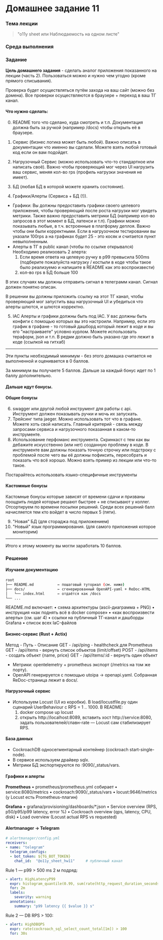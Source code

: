 # Домашнее задание 11

### Тема лекции
> "o11y sheet или Наблюдаемость на одном листе"

### Среда выполнения
> 

### Задание

**Цель домашнего задания** - сделать аналог приложения показанного на лекции (часть 2). Пользоваться можно и нужно чем угодно (кроме прямого списывания).

Проверка будет осуществляться путём захода на ваш сайт (можно без домена). Все проверки осуществляются в браузере + переход в ваш ТГ канал.

#### Что нужно сделать:

0) README того что сделано, куда смотреть и т.п. Документация должна быть за ручкой (например /docs) чтобы открыть её в браузере.
1) Сервис (бизнес логика может быть любой). Важно описать в документации что именно вы сделали. Можете взять любой готовый код если он вам подойдет. 

2) Нагрузочный Сервис (можно использовать что-то стандартное или написать своё). Важно чтобы проверяющий мог через UI нагрузить ваш сервис, меняя кол-во rps (профиль нагрузки значения не имеет). 
3) БД (любая БД в которой можете хранить состояние).
4) Графики/Алерты  (Сервиса + БД (!)).
  - Графики:
    Вы должны предоставить графики своего целевого приложения, чтобы проверяющий после роста нагрузки мог увидеть метрики.
Также важно предоставить метрики БД (например кол-во запросов в этот момент в БД, латенси и т.п). Графики можно показывать любые, в т.ч. встроенные в платформу деплоя. Важно чтобы они были корректными. Если в нагрузочном тестировании вы указали 100rps а на графиках будет 25 - это косяк и считается пункт невыполненным.
 - Алерты в ТГ в public канал (чтобы по ссылке открывался) 
Необходимо реализовать 2 алерта:
   1) Если время ответа на целевую ручку в p99 превысила 500ms (подберите пожалуйста нагрузку / костыли в коде чтобы такое было реализуемо и напишите в README как это воспроизвести)
   2) кол-во rps в БД больше 100

В этих случаях мы должны отправить сигнал в телеграмм канал. Сигнал должен понятно описан.
 
В решении вы должны приложить ссылку на этот ТГ канал, чтобы проверяющий мог запустить ваш нагрузочный UI и убедиться что алерты шлются, и шлются корректно. 

5) IAC Алерты и графики должны быть под IAC. У вас должны быть конфиги с помощью которых вы это настроили. Например, если это график в графане - то готовый дашборд который лежит в коде и вы его "настраиваете" условно курлом. Можете использовать тераформ, json и т.п. В редми должно быть указано где это лежит в коде (ссылкой на гитхаб)

----
Эти пункты необходимый минимум - без этого домашка считается не выполненной и оценивается в 0 баллов. 

За минимум вы получаете 5 баллов. Дальше за каждый бонус идет по 1 баллу дополнительно.

#### Дальше идут бонусы. 

#### Общие бонусы

6) swagger или другой любой инструмент для работы с api. Инструмент должен показывать ручки и мочь их запускать. 
7) Трейсинг типа jaeger. Можно использовать тот что в графане. Можете хоть свой написать. Главный критерий - связь между запросами сервиса и нагрузочного показанная в каком-то инструменте.
8) Использование перфоманс инструмента. Скринкаст с тем как вы дебажите искусственно (или нет) созданную проблему в коде. В инструменте вам должны показать точную строчку или подстроку с проблемой после чего вы её должны пофиксить, пересобрать и показать что всё хорошо. Можно взять пример из лекции или что-то такое. 

Постарайтесь использовать языко-специфичные инструменты

#### Кастомные бонусы

Кастомные бонусы которые зависят от времени сдачи и призваны поощрить людей которые решают быстрее + не списывают у коллег. Отсортируем по времени посылки решений. Среди всех решений балл начисляется тем кто войдет в число первых 5 (пяти). 

9) "Новая" БД  (для стораджа под приложением)
10) "Новый" язык программирования. (для самого приложения которое мониторим)

---
Итого к этому моменту вы могли заработать 10 баллов.

### Решение

#### Изучаем документацию

```bash
root
├── README.md           ← пошаговый туториал (см. ниже)
├── docs/               ← сгенерированный OpenAPI-yaml + ReDoc-HTML
│   └── index.html      ← отдаётся как /docs
└── ...
```

README.md включает:
	•	схема архитектуры (ascii-диаграмма + PNG)
	•	инструкция «как поднять всё в docker compose»
	•	«как воспроизвести алерты» (см. шаг 4)
	•	ссылки на публичный ТГ-канал и дашборды Grafana
	•	список всех IaC-файлов

#### Бизнес-сервис (Rust + Actix)

Метод - Путь - Описание
GET - /api/ping - healthcheck для Prometheus
GET - /api/items - вернуть список объектов (limit/offset)
POST - /api/items - создать объект {name, price}
GET - /api/items/:id - вернуть один объект

- Метрики: opentelemetry + prometheus экспорт
(/metrics на том же порту).
- OpenAPI генерируется с помощью utoipa → openapi.yaml.
Собранная ReDoc-страница лежит в docs/.

#### Нагрузочный сервис

- Используем Locust (UI из коробки).
В load/locustfile.py один сценарий UserBehaviour с RPS = 1 .. 1000.
В README:
  1.	docker compose up locust
	2.	открыть http://localhost:8089, вставить хост http://service:8080,
задать пользователей/спавн-rate — Locust сам стабилизирует RPS.

#### База данных

- CockroachDB односегментарный контейнер (cockroach start-single-node).
- В сервисе используем драйвер sqlx.
-	Метрики БД экспортируются по :9090/_status/vars.

#### Графики и алерты

**Prometheus**
	•	prometheus/prometheus.yml собирает
	•	service:8080/metrics
	•	cockroach:9090/_status/vars
	•	locust:9646/metrics (у Locust есть Prometheus-плагин)

**Grafana**
	•	grafana/provisioning/dashboards/*.json
	•	Service overview (RPS, p50/p95/p99 latency, error %)
	•	Cockroach overview (qps, latency, CPU, disk)
	•	Load overview (Locust actual RPS vs requested)

#### Alertmanager → Telegram

```yaml
# alertmanager/config.yml
receivers:
- name: "telegram"
  telegram_configs:
  - bot_token: ${TG_BOT_TOKEN}
    chat_id:  "@o11y_sheet_hw11"     # публичный канал
```

Rule 1 — p99 > 500 ms 2 м подряд:

```yaml
- alert: HighLatencyP99
  expr: histogram_quantile(0.99, sum(rate(http_request_duration_seconds_bucket{job="service"}[1m])) by (le)) > 0.5
  for: 2m
  labels:
    severity: warning
  annotations:
    summary: "p99 latency {{ $value }} s"
```

Rule 2 — DB RPS > 100:

```yaml
- alert: HighDBQPS
  expr: rate(cockroach_sql_select_count_total[1m]) > 100
  for: 30s
```